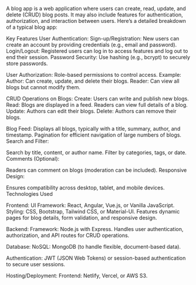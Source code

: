 A blog app is a web application where users can create, read, update, and delete (CRUD) blog posts. It may also include features for authentication, authorization, and interaction between users. Here’s a detailed breakdown of a typical blog app:

Key Features
User Authentication:
Sign-up/Registration: New users can create an account by providing credentials (e.g., email and password).
Login/Logout: Registered users can log in to access features and log out to end their session.
Password Security: Use hashing (e.g., bcrypt) to securely store passwords.

User Authorization:
Role-based permissions to control access.
Example:
Author: Can create, update, and delete their blogs.
Reader: Can view all blogs but cannot modify them.

CRUD Operations on Blogs:
Create: Users can write and publish new blogs.
Read: Blogs are displayed in a feed. Readers can view full details of a blog.
Update: Authors can edit their blogs.
Delete: Authors can remove their blogs.

Blog Feed:
Displays all blogs, typically with a title, summary, author, and timestamp.
Pagination for efficient navigation of large numbers of blogs.
Search and Filter:

Search by title, content, or author name.
Filter by categories, tags, or date.
Comments (Optional):

Readers can comment on blogs (moderation can be included).
Responsive Design:

Ensures compatibility across desktop, tablet, and mobile devices.
Technologies Used

Frontend:
UI Framework: React, Angular, Vue.js, or Vanilla JavaScript.
Styling: CSS, Bootstrap, Tailwind CSS, or Material-UI.
Features dynamic pages for blog details, form validation, and responsive design.

Backend:
Framework: Node.js with Express.
Handles user authentication, authorization, and API routes for CRUD operations.

Database:
NoSQL: MongoDB (to handle flexible, document-based data).

Authentication:
JWT (JSON Web Tokens) or session-based authentication to secure user sessions.

Hosting/Deployment:
Frontend: Netlify, Vercel, or AWS S3.
